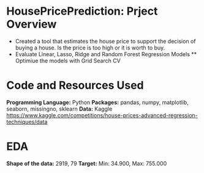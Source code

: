 # HousePricePrediction: Prject Overview

* Created a tool that estimates the house price to support the decision of buying a house. Is the price is too high or it is worth to buy.
* Evaluate Linear, Lasso, Ridge and Random Forest Regression Models
** Optimiue the models with Grid Search CV

# Code and Resources Used

**Programming Language:** Python
**Packages:** pandas, numpy, matplotlib, seaborn, missingno, sklearn
**Data:** Kaggle https://www.kaggle.com/competitions/house-prices-advanced-regression-techniques/data

# EDA

**Shape of the data:** 2919, 79
**Target:** Min: 34.900, Max: 755.000


